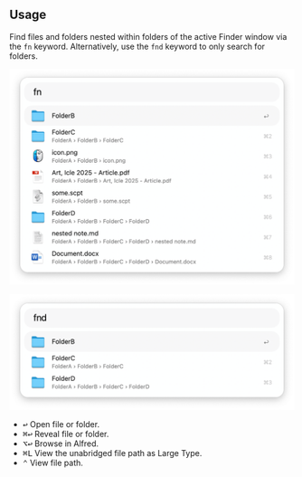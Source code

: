 ## Usage

Find files and folders nested within folders of the active Finder window via the `fn` keyword. Alternatively, use the `fnd` keyword to only search for folders.

![Findng files and folders](images/fn.png)

![Finding folders](images/fnd.png)

* <kbd>↩</kbd> Open file or folder.
* <kbd>⌘</kbd><kbd>↩</kbd> Reveal file or folder.
* <kbd>⌥</kbd><kbd>↩</kbd> Browse in Alfred.
* <kbd>⌘</kbd><kbd>L</kbd> View the unabridged file path as Large Type.
* <kbd>⌃</kbd> View file path.
